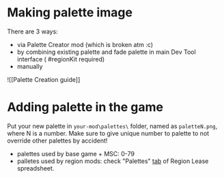 # Making palette image
There are 3 ways:
- via Palette Creator mod (which is broken atm :c)
- by combining existing palette and fade palette in main Dev Tool interface ( #regionKit required)
- manually

![[Palette Creation guide]]


# Adding palette in the game
Put your new palette in `your-mod\palettes\` folder, named as `paletteN.png`, where N is a number.
Make sure to give unique number to palette to not override other palettes by accident!
- palettes used by base game + MSC: 0-79
- palletes used by region mods: check "Palettes" [tab](https://docs.google.com/spreadsheets/d/14wt42_ZalI5di8zpUFx3WvPWldC_L7SwIbgb_TxOpUk/edit?gid=1310131772) of Region Lease spreadsheet.